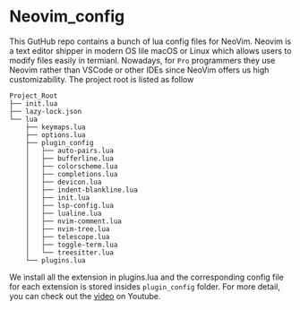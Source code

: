 # Neovim_config

This GutHub repo contains a bunch of lua config files for NeoVim. Neovim is a text editor shipper in modern OS lile macOS or Linux which
allows users to modify files easily in termianl. Nowadays, for `Pro` programmers they use Neovim rather than VSCode or other IDEs since NeoVim 
offers us high customizability. The project root is listed as follow

```
Project_Root
├── init.lua
├── lazy-lock.json
└── lua
    ├── keymaps.lua
    ├── options.lua
    ├── plugin_config
    │   ├── auto-pairs.lua
    │   ├── bufferline.lua
    │   ├── colorscheme.lua
    │   ├── completions.lua
    │   ├── devicon.lua
    │   ├── indent-blankline.lua
    │   ├── init.lua
    │   ├── lsp-config.lua
    │   ├── lualine.lua
    │   ├── nvim-comment.lua
    │   ├── nvim-tree.lua
    │   ├── telescope.lua
    │   ├── toggle-term.lua
    │   └── treesitter.lua
    └── plugins.lua
```

We install all the extension in plugins.lua and the corresponding config file for each extension is stored insides ```plugin_config``` folder.
For more detail, you can check out the [video](https://www.youtube.com/watch?v=J9yqSdvAKXY&t) on Youtube.
